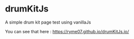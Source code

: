 # drumKitJs
A simple drum kit page test using vanillaJs

You can see that here : https://ryme07.github.io/drumKitJs.io/
